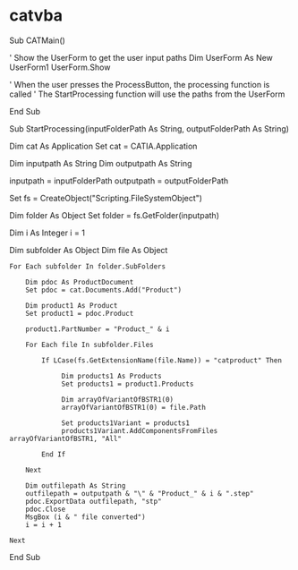 # catvba

Sub CATMain()

' Show the UserForm to get the user input paths
    Dim UserForm As New UserForm1
    UserForm.Show

 ' When the user presses the ProcessButton, the processing function is called
 ' The StartProcessing function will use the paths from the UserForm

End Sub

Sub StartProcessing(inputFolderPath As String, outputFolderPath As String)

Dim cat As Application
Set cat = CATIA.Application

Dim inputpath As String
Dim outputpath As String

inputpath = inputFolderPath
outputpath = outputFolderPath

Set fs = CreateObject("Scripting.FileSystemObject")

Dim folder As Object
Set folder = fs.GetFolder(inputpath)

Dim i As Integer
i = 1


Dim subfolder As Object
Dim file As Object

    For Each subfolder In folder.SubFolders
    
        Dim pdoc As ProductDocument
        Set pdoc = cat.Documents.Add("Product")
    
        Dim product1 As Product
        Set product1 = pdoc.Product
    
        product1.PartNumber = "Product_" & i
    
        For Each file In subfolder.Files
    
            If LCase(fs.GetExtensionName(file.Name)) = "catproduct" Then
                     
                 Dim products1 As Products
                 Set products1 = product1.Products
        
                 Dim arrayOfVariantOfBSTR1(0)
                 arrayOfVariantOfBSTR1(0) = file.Path
                 
                 Set products1Variant = products1
                 products1Variant.AddComponentsFromFiles arrayOfVariantOfBSTR1, "All"
                
            End If
            
        Next
                
        Dim outfilepath As String
        outfilepath = outputpath & "\" & "Product_" & i & ".step"
        pdoc.ExportData outfilepath, "stp"
        pdoc.Close
        MsgBox (i & " file converted")
        i = i + 1
        
    Next

End Sub


